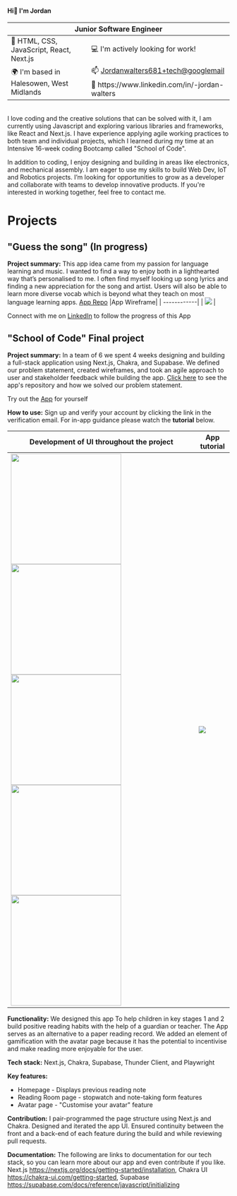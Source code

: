 #### Hi👋 I'm Jordan


<table>
    <thead>
        <tr>
            <th colspan=2>Junior Software Engineer</th>
        </tr>
    </thead>
    <tbody>
        <tr>
            <td>📝 HTML, CSS, JavaScript, React, Next.js</td>
            <td>💻 I'm actively looking for work!</td>
        </tr>
        <tr>
            <td rowspan=3>🌍 I'm based in Halesowen, West Midlands</td>
        </tr>
        <tr>
            <td>📫 <a href="mailto:Jordanwalters681+tech@googlemail">Jordanwalters681+tech@googlemail</a> </td>
        </tr>
        <tr>
            <td>🤝 https://www.linkedin.com/in/-jordan-walters</td>
        </tr>
    </tbody>
</table>

</br>
I love coding and the creative solutions that can be solved with it, I am currently using Javascript and exploring various libraries and frameworks, like React and Next.js. I have experience applying agile working practices to both team and individual projects, which I learned during my time at an Intensive 16-week coding Bootcamp called "School of Code".

In addition to coding, I enjoy designing and building in areas like electronics, and mechanical assembly. I am eager to use my skills to build Web Dev, IoT and Robotics projects. I’m looking for opportunities to grow as a developer and collaborate with teams to develop innovative products. If you're interested in working together, feel free to contact me.

# Projects
## "Guess the song" (In progress)
<b>Project summary:</b> This app idea came from my passion for language learning and music. I wanted to find a way to enjoy both in a lighthearted way that’s personalised to me. I often find myself looking up song lyrics and finding a new appreciation for the song and artist. Users will also be able to learn more diverse vocab which is beyond what they teach on most language learning apps. [App Repo](https://github.com/Jordan-Walters-23/guessthesong)
|App Wireframe|
| ------------|
| <img src="https://github.com/Jordan-Walters-23/Jordan-Walters-23/assets/128825567/673d677a-5403-46f6-8fab-9bc298c3f4bc"> |

Connect with me on [LinkedIn](https://www.linkedin.com/in/-jordan-walters) to follow the progress of this App

## "School of Code" Final project
<b>Project summary:</b> In a team of 6 we spent 4 weeks designing and building a full-stack application 
using Next.js, Chakra, and Supabase. We defined our problem statement, created wireframes, and took an agile approach to user and stakeholder feedback while building the app. [Click here](https://github.com/SchoolOfCode/reading-room-app) to see the app's repository and how we solved our problem statement. 

Try out the [App](https://reading-room-app.vercel.app/) for yourself

<b>How to use:</b> Sign up and verify your account by clicking the link in the verification email. For in-app guidance please watch the <b>tutorial</b> below.

| Development of UI throughout the project| App tutorial                                                                                                                           |
| ----------------------------------------| -------------------------------------------------------------------------------------------------------------------------------------  |
|  <img src="https://github.com/Jordan-Walters-23/Jordan-Walters-23/assets/128825567/973ac8b1-b211-4fa6-94b8-b444d0602a1b" height="250"> <img src="https://github.com/Jordan-Walters-23/Jordan-Walters-23/assets/128825567/c66294b3-fbfb-44ac-994d-afb418cbe6fa" height="250"> <img src="https://github.com/Jordan-Walters-23/Jordan-Walters-23/assets/128825567/7569bfe9-3fe6-4e1a-b18f-149cd90db3f3" height="250"> <img src="https://github.com/Jordan-Walters-23/Jordan-Walters-23/assets/128825567/ae7fa1c7-9cfa-452b-ac34-e1561d10f9b1" height="250"> <img src="https://github.com/Jordan-Walters-23/Jordan-Walters-23/assets/128825567/81b0b908-0810-47d5-af63-664476ed34cf" height="250"> | <img src="https://github.com/Jordan-Walters-23/Jordan-Walters-23/assets/128825567/4106ddaa-7849-433f-a83d-cdb4964a40d5"> |


<b>Functionality:</b> We designed this app To help children in key stages 1 and 2 build positive reading habits with the help of a guardian or teacher. The App serves as an alternative to a paper reading record. We added an element of gamification with the avatar page because it has the potential to incentivise and make reading more enjoyable for the user.

<b>Tech stack:</b> Next.js, Chakra, Supabase, Thunder Client, and Playwright

<b>Key features:</b> 
* Homepage - Displays previous reading note
* Reading Room page - stopwatch and note-taking form features
* Avatar page - "Customise your avatar" feature


<b>Contribution:</b> I pair-programmed the page structure using Next.js and Chakra. Designed and iterated the app UI. Ensured continuity between the front and a back-end of each feature during the build and while reviewing pull requests.

<b>Documentation:</b> The following are links to documentation for our tech stack, so you can learn more about our app and even contribute if you like. Next.js https://nextjs.org/docs/getting-started/installation, Chakra UI https://chakra-ui.com/getting-started, Supabase https://supabase.com/docs/reference/javascript/initializing

<!-----  <br></br>
### "The Fusion Group" Christmas contributor App
description <br>
link <br>
media <br>

### "School of Code" Mid-term project
description <br>
link <br>
media <br>  ------>
